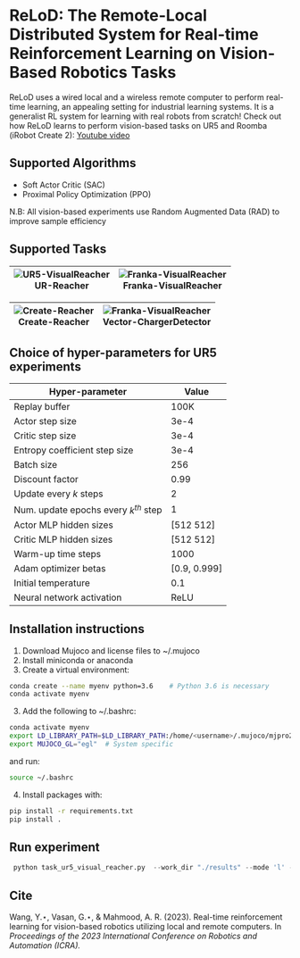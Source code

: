 # ReLoD: The Remote-Local Distributed System for Real-time Reinforcement Learning on Vision-Based Robotics Tasks

ReLoD uses a wired local and a wireless remote computer to perform real-time learning, an appealing setting for industrial learning systems. It is a generalist RL system for learning with real robots from scratch! 
Check out how ReLoD learns to perform vision-based tasks on UR5 and Roomba (iRobot Create 2): [Youtube video](https://www.youtube.com/watch?v=7iZKryi1xSY)

## Supported Algorithms
- Soft Actor Critic (SAC)
- Proximal Policy Optimization (PPO)

N.B: All vision-based experiments use Random Augmented Data (RAD) to improve sample efficiency

## Supported Tasks

| ![UR5-VisualReacher](docs/UR5-VisualReacher.gif) <br> UR-Reacher | ![Franka-VisualReacher](docs/Franka-VisualReacher.gif) <br /> Franka-VisualReacher |
| --- | --- |

| ![Create-Reacher](docs/Create-Reacher.gif) <br> Create-Reacher | ![Franka-VisualReacher](docs/Vector-ChargerDetector.gif) <br /> Vector-ChargerDetector |
| --- | --- |

## Choice of hyper-parameters for UR5 experiments
| **Hyper-parameter** | **Value** |
| ----------- | ----------- |
| Replay buffer | 100K |
| Actor step size | 3e-4 | 
| Critic step size | 3e-4 |
| Entropy coefficient step size | 3e-4 | 
| Batch size | 256 | 
| Discount factor | 0.99 | 
| Update every $k$ steps | 2 | 
| Num. update epochs every $k^{th}$ step | 1 | 
| Actor MLP hidden sizes | [512 512] | 
| Critic MLP hidden sizes | [512 512] | 
| Warm-up time steps | 1000 | 
| Adam optimizer betas | [0.9, 0.999] | 
| Initial temperature | 0.1 | 
| Neural network activation | ReLU | 

## Installation instructions
1. Download Mujoco and license files to ~/.mujoco
2. Install miniconda or anaconda
3. Create a virtual environment:
```bash
conda create --name myenv python=3.6    # Python 3.6 is necessary
conda activate myenv
```
3. Add the following to ~/.bashrc:
```bash
conda activate myenv
export LD_LIBRARY_PATH=$LD_LIBRARY_PATH:/home/<username>/.mujoco/mjpro210/bin   # Change based on mujoco version
export MUJOCO_GL="egl"  # System specific
```
and run:
```bash
source ~/.bashrc
```
4. Install packages with:
```bash
pip install -r requirements.txt
pip install .
```

## Run experiment
```python
 python task_ur5_visual_reacher.py  --work_dir "./results" --mode 'l' --seed 0 --env_steps 200100 
```

## Cite
Wang, Y.⋆, Vasan, G.⋆, & Mahmood, A. R. (2023). Real-time reinforcement learning for vision-based robotics utilizing local and remote computers. In *Proceedings of the 2023 International Conference on Robotics and Automation (ICRA).*


